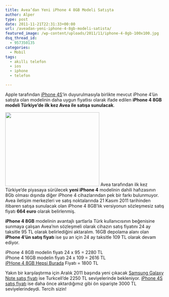 ```yaml
---
title: Avea’dan Yeni iPhone 4 8GB Modeli Satışta
author: Alper
type: post
date: 2011-11-21T22:31:33+00:00
url: /aveadan-yeni-iphone-4-8gb-modeli-satista/
featured_image: /wp-content/uploads/2011/11/iphone-4-8gb-100x100.jpg
dsq_thread_id:
  - 957350135
categories:
  - Mobil
tags:
  - akıllı telefon
  - ios
  - iphone
  - telefon

---
```

Apple tarafından [iPhone 4S][1]&#8216;in duyurulmasıyla birlikte mevcut iPhone 4&#8217;ün satışta olan modelinin daha uygun fiyatlısı olarak ifade edilen **iPhone 4 8GB modeli Türkiye&#8217;de ilk kez Avea ile satışa sunulacak**.

<img class="alignright size-full wp-image-7154" title="iphone-4-8gb" src="https://www.murekkep.org/wp-content/uploads/2011/11/iphone-4-8gb.jpg" alt="" width="298" height="234" /> Avea tarafından ilk kez Türkiye&#8217;de piyasaya sürülecek **yeni iPhone 4** modelinin dahili hafızasının 8Gb olması dışında diğer iPhone 4 cihazlarından pek bir farkı bulunmuyor. Avea iletişim merkezleri ve satış noktalarında 21 Kasım 2011 tarihinden itibaren satışa sunulacak olan iPhone 4 8GB&#8217;lık versiyonun sözleşmesiz satış fiyatı **664 euro** olarak belirlenmiş.

**iPhone 4 8GB** modelinin avantajlı şartlarla Türk kullanıcısının beğenisine sunmaya çalışan Avea&#8217;nın sözleşmeli olarak cihazın satış fiyatını 24 ay taksitle 95 TL olarak belirlediğini aktaralım. 16GB depolama alanı olan **iPhone 4&#8217;ün satış fiyatı** ise şu an için 24 ay taksitle 109 TL olarak devam ediyor.

iPhone 4 8GB modelin fiyatı 24 x 95 = 2280 TL  
iPhone 4 16GB modelin fiyatı 24 x 109 = 2616 TL  
<a title="iPhone 4 hepsi burada" href="https://www.hepsiburada.com/Liste/apple-iphone-4-8-gb/productDetails.aspx?productId=telcepiph48be&categoryId=371946" target="_blank" class="broken_link">iPHone 4 8GB Hepsi Burada</a> Fiyatı = 1800 TL

Yakın bir karşılaştırma için Aralık 2011 başında yeni çıkacak [Samsung Galaxy Note satış fiyatı][2] ise Turkcell&#8217;de 2250 TL seviyelerinde bekleniyor. [iPhone 4S satış fiyatı][3] ise daha önce aktardığımız gibi ön siparişte 3000 TL seviyelerindeydi. Tercih sizin!

 [1]: https://www.murekkep.org/iphone-4s-ozellikleri-6921 "iPhone 4s özellikleri"
 [2]: https://www.murekkep.org/samsung-galaxy-note-n7000-05-aralikta-turkiyede-7063 "Samsung Galaxy Note Türkiye Satış Fiyatı ve Tarihi"
 [3]: https://www.murekkep.org/iphone-4s-turkiye-satis-fiyati-ve-tarihi-on-siparis-6963 "iPhone 4s satış fiyatı"